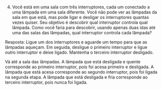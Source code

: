 4) Você está em uma sala com três interruptores, cada um conectado a uma lâmpada em uma sala diferente. Você não pode ver as lâmpadas da sala em que está, mas pode ligar e desligar os interruptores quantas vezes quiser. Seu objetivo é descobrir qual interruptor controla qual lâmpada.
Como você faria para descobrir, usando apenas duas idas até uma das salas das lâmpadas, qual interruptor controla cada lâmpada?
 

Resposta: 
Ligue um dos interruptores e aguarde um tempo para que as lâmpadas aqueçam.
Em seguida, desligue o primeiro interruptor e ligue outro interruptor e deixe ligado.
Mantenha o terceiro interruptor desligado.

Vá até a sala das lâmpadas.
A lâmpada que está desligada e quente corresponde ao primeiro interruptor, pois foi acesa primeiro e desligada.
A lâmpada que está acesa corresponde ao segundo interruptor, pois foi ligada na segunda etapa.
A lâmpada que está desligada e fria corresponde ao terceiro interruptor, pois nunca foi ligada.